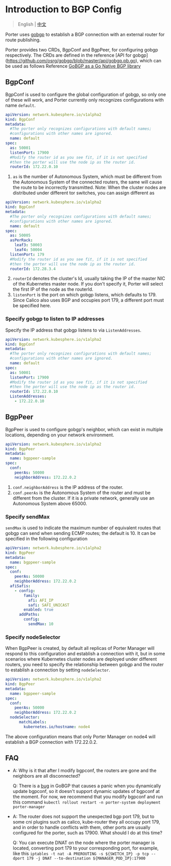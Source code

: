 # Introduction to BGP Config

> English | [中文](zh/bgp_config.md)

Porter uses [gobgp](https://github.com/osrg/gobgp) to establish a BGP connection with an external router for route publishing.

Porter provides two CRDs, BgpConf and BgpPeer, for configuring gobgp respectively. The CRDs are defined in the reference [API for gobgp] (https://github.com/osrg/gobgp/blob/master/api/gobgp.pb.go), which can be used as follows Reference [GoBGP as a Go Native BGP library](https://github.com/osrg/gobgp/blob/master/docs/sources/lib.md)

## BgpConf

BgpConf is used to configure the global configuration of gobgp, so only one of these will work, and Porter currently only recognizes configurations with name `default`.

```yaml
apiVersion: network.kubesphere.io/v1alpha2
kind: BgpConf
metadata:
  #The porter only recognizes configurations with default names;
  #configurations with other names are ignored.
  name: default
spec:
  as: 50001
  listenPort: 17900
  #Modify the router id as you see fit, if it is not specified
  #then the porter will use the node ip as the router id.
  routerId: 172.22.0.10
```

1. `as` is the number of Autonomous System, which must be different from the Autonomous System of the connected routers, the same will cause the route to be incorrectly transmitted.
Note: When the cluster nodes are distributed under different tor switches, you can assign different as
```yaml
apiVersion: network.kubesphere.io/v1alpha2
kind: BgpConf
metadata:
  #The porter only recognizes configurations with default names;
  #configurations with other names are ignored.
  name: default
spec:
  as: 50005
  asPerRack:
    leaf3: 50003
    leaf4: 50004
  listenPort: 179
  #Modify the router id as you see fit, if it is not specified
  #then the porter will use the node ip as the router id.
  routerId: 172.28.3.4
```
2. `routerId` denotes the cluster's Id, usually taking the IP of the master NIC of the Kubernetes master node. If you don't specify it, Porter will select the first IP of the node as the routerId.
3. `listenPort` is the port on which gobgp listens, which defaults to 179. Since Calico also uses BGP and occupies port 179, a different port must be specified here.

### Specify gobgp to listen to IP addresses

Specify the IP address that gobgp listens to via `ListenAddresses`.

```yaml
apiVersion: network.kubesphere.io/v1alpha2
kind: BgpConf
metadata:
  #The porter only recognizes configurations with default names;
  #configurations with other names are ignored.
  name: default
spec:
  as: 50001
  listenPort: 17900
  #Modify the router id as you see fit, if it is not specified
  #then the porter will use the node ip as the router id.
  routerId: 172.22.0.10
  ListenAddresses:
    - 172.22.0.10
```

## BgpPeer

BgpPeer is used to configure gobgp's neighbor, which can exist in multiple locations, depending on your network environment.

```yaml
apiVersion: network.kubesphere.io/v1alpha2
kind: BgpPeer
metadata:
  name: bgppeer-sample
spec:
  conf:
    peerAs: 50000
    neighborAddress: 172.22.0.2
```

1. `conf.neighborAddress` is the IP address of the router.
2. `conf.peerAs` is the Autonomous System of the router and must be different from the cluster. If it is a private network, generally use an Autonomous System above 65000.

### Specify sendMax

`sendMax` is used to indicate the maximum number of equivalent routes that gobgp can send when sending ECMP routes; the default is 10. It can be specified in the following configuration

```yaml
apiVersion: network.kubesphere.io/v1alpha2
kind: BgpPeer
metadata:
  name: bgppeer-sample
spec:
  conf:
    peerAs: 50000
    neighborAddress: 172.22.0.2
  afiSafis:
    - config:
        family:
          afi: AFI_IP
          safi: SAFI_UNICAST
        enabled: true
      addPaths:
        config:
          sendMax: 10
```

### Specify nodeSelector

When BgpPeer is created, by default all replicas of Porter Manager will respond to this configuration and establish a connection with it, but in some scenarios where Kubernetes cluster nodes are deployed under different routers, you need to specify the relationship between gobgp and the router to establish a connection by setting `nodeSelector`.

```yaml
apiVersion: network.kubesphere.io/v1alpha2
kind: BgpPeer
metadata:
  name: bgppeer-sample
spec:
  conf:
    peerAs: 50000
    neighborAddress: 172.22.0.2
  nodeSelector:
      matchLabels:
        kubernetes.io/hostname: node4
```

The above configuration means that only Porter Manager on node4 will establish a BGP connection with 172.22.0.2.

## FAQ

* A: Why is it that after I modify bgpconf, the routers are gone and the neighbors are all disconnected?
  
  Q: There is a [bug](https://github.com/osrg/gobgp/issues/2357) in GoBGP that causes a panic when you dynamically update bgpconf, so it doesn't support dynamic updates of bgpconf at the moment. For now, we recommend that you modify bgpconf and run this command `kubectl rollout restart -n porter-system deployment porter-manager`

* A: The router does not support the unexpected bgp port 179, but to some cni plugins such as calico, kube-router they all occupy port 179, and in order to handle conflicts with them, other ports are usually configured for the porter, such as 17900. What should I do at this time?

  Q: You can execute DNAT on the node where the porter manager is located, converting port 179 to your corresponding port, for example, like this `iptables -t nat -A PREROUTING -s ${SWITCH_IP} -p tcp --dport 179 -j DNAT --to-destination ${MANAGER_POD_IP}:17900`